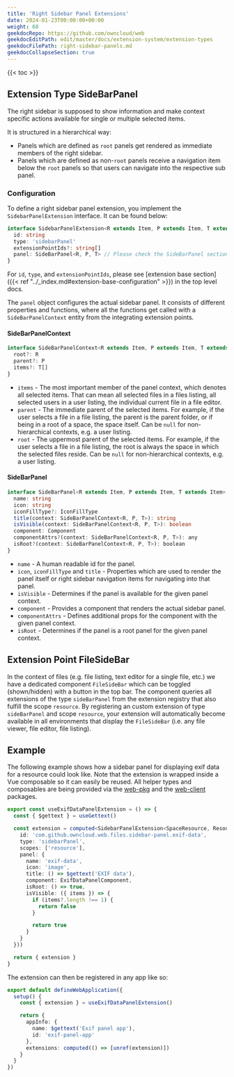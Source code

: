 ```yaml
---
title: 'Right Sidebar Panel Extensions'
date: 2024-01-23T00:00:00+00:00
weight: 60
geekdocRepo: https://github.com/owncloud/web
geekdocEditPath: edit/master/docs/extension-system/extension-types
geekdocFilePath: right-sidebar-panels.md
geekdocCollapseSection: true
---
```


{{< toc >}}

## Extension Type SideBarPanel

The right sidebar is supposed to show information and make context specific actions available for single or multiple selected items.

It is structured in a hierarchical way:

- Panels which are defined as `root` panels get rendered as immediate members of the right sidebar.
- Panels which are defined as non-`root` panels receive a navigation item below the `root` panels so that users can navigate into the respective
  sub panel.

### Configuration

To define a right sidebar panel extension, you implement the `SidebarPanelExtension` interface.
It can be found below:

```typescript
interface SidebarPanelExtension<R extends Item, P extends Item, T extends Item> {
  id: string
  type: 'sidebarPanel'
  extensionPointIds?: string[]
  panel: SideBarPanel<R, P, T> // Please check the SideBarPanel section below
}
```

For `id`, `type`, and `extensionPointIds`, please see [extension base section]({{< ref "../_index.md#extension-base-configuration" >}}) in the top level docs.

The `panel` object configures the actual sidebar panel. It consists of different properties and functions, where all the functions get called with a
`SideBarPanelContext` entity from the integrating extension points.

#### SideBarPanelContext

```typescript
interface SideBarPanelContext<R extends Item, P extends Item, T extends Item> {
  root?: R
  parent?: P
  items?: T[]
}
```

- `items` - The most important member of the panel context, which denotes all selected items. That can mean all selected files in a files listing,
  all selected users in a user listing, the individual current file in a file editor.
- `parent` - The immediate parent of the selected items. For example, if the user selects a file in a file listing, the parent is the parent folder,
  or if being in a root of a space, the space itself. Can be `null` for non-hierarchical contexts, e.g. a user listing.
- `root` - The uppermost parent of the selected items. For example, if the user selects a file in a file listing, the root is always the space in which
  the selected files reside. Can be `null` for non-hierarchical contexts, e.g. a user listing.

#### SideBarPanel

```typescript
interface SideBarPanel<R extends Item, P extends Item, T extends Item> {
  name: string
  icon: string
  iconFillType?: IconFillType
  title(context: SideBarPanelContext<R, P, T>): string
  isVisible(context: SideBarPanelContext<R, P, T>): boolean
  component: Component
  componentAttrs?(context: SideBarPanelContext<R, P, T>): any
  isRoot?(context: SideBarPanelContext<R, P, T>): boolean
}
```

- `name` - A human readable id for the panel.
- `icon`, `iconFillType` and `title` - Properties which are used to render the panel itself or right sidebar navigation items for navigating into that panel.
- `isVisible` - Determines if the panel is available for the given panel context.
- `component` - Provides a component that renders the actual sidebar panel.
- `componentAttrs` - Defines additional props for the component with the given panel context.
- `isRoot` - Determines if the panel is a root panel for the given panel context.

## Extension Point FileSideBar

In the context of files (e.g. file listing, text editor for a single file, etc.) we have a dedicated component `FileSideBar` which can be
toggled (shown/hidden) with a button in the top bar. The component queries all extensions of the type `sideBarPanel` from the extension
registry that also fulfill the scope `resource`. By registering an custom extension of type `sideBarPanel` and scope `resource`, your extension
will automatically become available in all environments that display the `FileSideBar` (i.e. any file viewer, file editor, file listing).

## Example

The following example shows how a sidebar panel for displaying exif data for a resource could look like. Note that the extension is wrapped inside a Vue composable so it can easily be reused. All helper types and composables are being provided via the [web-pkg](https://github.com/owncloud/web/tree/master/packages/web-pkg) and the [web-client](https://github.com/owncloud/web/tree/master/packages/web-client) packages.

```typescript
export const useExifDataPanelExtension = () => {
  const { $gettext } = useGettext()

  const extension = computed<SidebarPanelExtension<SpaceResource, Resource, Resource>>(() => ({
    id: 'com.github.owncloud.web.files.sidebar-panel.exif-data',
    type: 'sidebarPanel',
    scopes: ['resource'],
    panel: {
      name: 'exif-data',
      icon: 'image',
      title: () => $gettext('EXIF data'),
      component: ExifDataPanelComponent,
      isRoot: () => true,
      isVisible: ({ items }) => {
        if (items?.length !== 1) {
          return false
        }

        return true
      }
    }
  }))

  return { extension }
}
```

The extension can then be registered in any app like so:

```typescript
export default defineWebApplication({
  setup() {
    const { extension } = useExifDataPanelExtension()

    return {
      appInfo: {
        name: $gettext('Exif panel app'),
        id: 'exif-panel-app'
      },
      extensions: computed(() => [unref(extension)])
    }
  }
})
```
